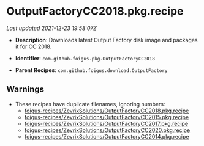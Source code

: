 # OutputFactoryCC2018.pkg.recipe

_Last updated 2021-12-23 19:58:07Z_

- **Description**: Downloads latest Output Factory disk image and packages it for CC 2018.

- **Identifier**: `com.github.foigus.pkg.OutputFactoryCC2018`

- **Parent Recipes**: `com.github.foigus.download.OutputFactory`

## Warnings

- These recipes have duplicate filenames, ignoring numbers:
    - [foigus-recipes/ZevrixSolutions/OutputFactoryCC2018.pkg.recipe](/autopkg-dupe-tracker/foigus-recipes/ZevrixSolutions/OutputFactoryCC2018.pkg.recipe)
    - [foigus-recipes/ZevrixSolutions/OutputFactoryCC2015.pkg.recipe](/autopkg-dupe-tracker/foigus-recipes/ZevrixSolutions/OutputFactoryCC2015.pkg.recipe)
    - [foigus-recipes/ZevrixSolutions/OutputFactoryCC2017.pkg.recipe](/autopkg-dupe-tracker/foigus-recipes/ZevrixSolutions/OutputFactoryCC2017.pkg.recipe)
    - [foigus-recipes/ZevrixSolutions/OutputFactoryCC2020.pkg.recipe](/autopkg-dupe-tracker/foigus-recipes/ZevrixSolutions/OutputFactoryCC2020.pkg.recipe)
    - [foigus-recipes/ZevrixSolutions/OutputFactoryCC2014.pkg.recipe](/autopkg-dupe-tracker/foigus-recipes/ZevrixSolutions/OutputFactoryCC2014.pkg.recipe)